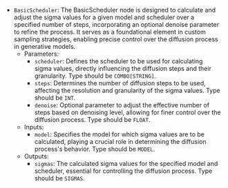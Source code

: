 - `BasicScheduler`: The BasicScheduler node is designed to calculate and adjust the sigma values for a given model and scheduler over a specified number of steps, incorporating an optional denoise parameter to refine the process. It serves as a foundational element in custom sampling strategies, enabling precise control over the diffusion process in generative models.
    - Parameters:
        - `scheduler`: Defines the scheduler to be used for calculating sigma values, directly influencing the diffusion steps and their granularity. Type should be `COMBO[STRING]`.
        - `steps`: Determines the number of diffusion steps to be used, affecting the resolution and granularity of the sigma values. Type should be `INT`.
        - `denoise`: Optional parameter to adjust the effective number of steps based on denoising level, allowing for finer control over the diffusion process. Type should be `FLOAT`.
    - Inputs:
        - `model`: Specifies the model for which sigma values are to be calculated, playing a crucial role in determining the diffusion process's behavior. Type should be `MODEL`.
    - Outputs:
        - `sigmas`: The calculated sigma values for the specified model and scheduler, essential for controlling the diffusion process. Type should be `SIGMAS`.
